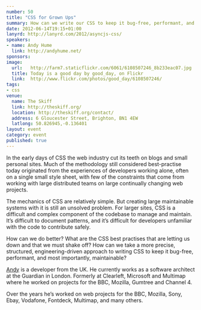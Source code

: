 ```yaml
---
number: 50
title: "CSS for Grown Ups"
summary: How can we write our CSS to keep it bug-free, performant, and most importantly, maintainable?
date: 2012-06-14T19:15+01:00
lanyrd: http://lanyrd.com/2012/asyncjs-css/
speakers:
- name: Andy Hume
  link: http://andyhume.net/
sponsors:
image:
  url:   http://farm7.staticflickr.com/6061/6108507246_8b233eac07.jpg
  title: Today is a good day by good_day, on Flickr
  link:  http://www.flickr.com/photos/good_day/6108507246/
tags:
- css
venue:
  name: The Skiff
  link: http://theskiff.org/
  location: http://theskiff.org/contact/
  address: 6 Gloucester Street, Brighton, BN1 4EW
  latlong: 50.826945,-0.136401
layout: event
category: event
published: true
---
```


In the early days of CSS the web industry cut its teeth on blogs and small
personal sites. Much of the methodology still considered best-practise today
originated from the experiences of developers working alone, often on a single
small style sheet, with few of the constraints that come from working with
large distributed teams on large continually changing web projects.

The mechanics of CSS are relatively simple. But creating large maintainable
systems with it is still an unsolved problem. For larger sites, CSS is a
difficult and complex component of the codebase to manage and maintain. It’s
difficult to document patterns, and it’s difficult for developers unfamiliar
with the code to contribute safely.

How can we do better? What are the CSS best practises that are letting us down
and that we must shake off? How can we take a more precise, structured,
engineering-driven approach to writing CSS to keep it bug-free, performant, and
most importantly, maintainable?

[Andy][#andy] is a developer from the UK. He currently works as a software architect at
the Guardian in London. Formerly at Clearleft, Microsoft and Multimap where he
worked on projects for the BBC, Mozilla, Gumtree and Channel 4.

Over the years he’s worked on web projects for the BBC, Mozilla, Sony, Ebay,
Vodafone, Fontdeck, Multimap, and many others.

[#andy]: http://twitter.com/andyhume
